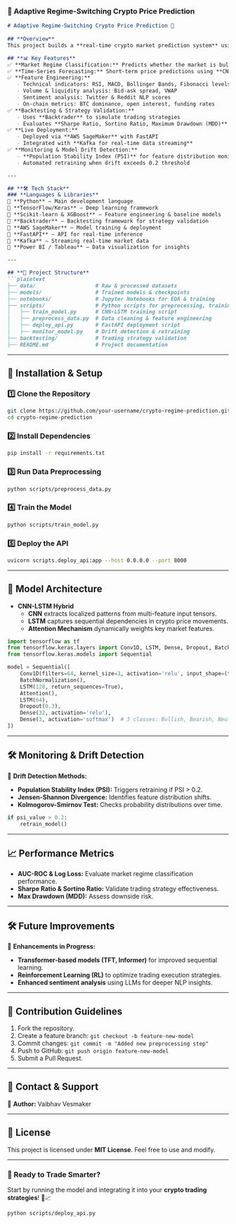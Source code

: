 ### **📌 Adaptive Regime-Switching Crypto Price Prediction**  

```markdown 
# Adaptive Regime-Switching Crypto Price Prediction 🚀   
  
## **Overview**  
This project builds a **real-time crypto market prediction system** using a **CNN-LSTM hybrid model**. It forecasts **market regimes (bullish, bearish, neutral)** and predicts short-term price movements (**30m, 1h, 4h windows**) to enhance algorithmic trading strategies.  

## **📊 Key Features**  
✅ **Market Regime Classification:** Predicts whether the market is bullish, bearish, or neutral.  
✅ **Time-Series Forecasting:** Short-term price predictions using **CNN-LSTM**.  
✅ **Feature Engineering:**   
   - Technical indicators: RSI, MACD, Bollinger Bands, Fibonacci levels  
   - Volume & liquidity analysis: Bid-ask spread, VWAP  
   - Sentiment analysis: Twitter & Reddit NLP scores  
   - On-chain metrics: BTC dominance, open interest, funding rates  
✅ **Backtesting & Strategy Validation:**  
   - Uses **Backtrader** to simulate trading strategies  
   - Evaluates **Sharpe Ratio, Sortino Ratio, Maximum Drawdown (MDD)**  
✅ **Live Deployment:**  
   - Deployed via **AWS SageMaker** with FastAPI  
   - Integrated with **Kafka for real-time data streaming**  
✅ **Monitoring & Model Drift Detection:**  
   - **Population Stability Index (PSI)** for feature distribution monitoring  
   - Automated retraining when drift exceeds 0.2 threshold  

---

## **🛠️ Tech Stack**
### **Languages & Libraries**  
🔹 **Python** – Main development language  
🔹 **TensorFlow/Keras** – Deep learning framework  
🔹 **Scikit-learn & XGBoost** – Feature engineering & baseline models  
🔹 **Backtrader** – Backtesting framework for strategy validation  
🔹 **AWS SageMaker** – Model training & deployment  
🔹 **FastAPI** – API for real-time inference  
🔹 **Kafka** – Streaming real-time market data  
🔹 **Power BI / Tableau** – Data visualization for insights  

---

## **📂 Project Structure**
```plaintext
├── data/                   # Raw & processed datasets
├── models/                 # Trained models & checkpoints
├── notebooks/              # Jupyter Notebooks for EDA & training
├── scripts/                # Python scripts for preprocessing, training, inference
│   ├── train_model.py      # CNN-LSTM training script
│   ├── preprocess_data.py  # Data cleaning & feature engineering
│   ├── deploy_api.py       # FastAPI deployment script
│   ├── monitor_model.py    # Drift detection & retraining
├── backtesting/            # Trading strategy validation
├── README.md               # Project documentation
```

---

## **🚀 Installation & Setup**
### **1️⃣ Clone the Repository**
```bash
git clone https://github.com/your-username/crypto-regime-prediction.git
cd crypto-regime-prediction
```

### **2️⃣ Install Dependencies**
```bash
pip install -r requirements.txt
```

### **3️⃣ Run Data Preprocessing**
```bash
python scripts/preprocess_data.py
```

### **4️⃣ Train the Model**
```bash
python scripts/train_model.py
```

### **5️⃣ Deploy the API**
```bash
uvicorn scripts.deploy_api:app --host 0.0.0.0 --port 8000
```

---

## **🔬 Model Architecture**
- **CNN-LSTM Hybrid**  
  - **CNN** extracts localized patterns from multi-feature input tensors.  
  - **LSTM** captures sequential dependencies in crypto price movements.  
  - **Attention Mechanism** dynamically weights key market features.  

```python
import tensorflow as tf
from tensorflow.keras.layers import Conv1D, LSTM, Dense, Dropout, BatchNormalization, Attention
from tensorflow.keras.models import Sequential

model = Sequential([
    Conv1D(filters=64, kernel_size=3, activation='relu', input_shape=(timesteps, features)),
    BatchNormalization(),
    LSTM(128, return_sequences=True),
    Attention(),
    LSTM(64),
    Dropout(0.3),
    Dense(32, activation='relu'),
    Dense(3, activation='softmax')  # 3 classes: Bullish, Bearish, Neutral
])
```

---

## **🛠️ Monitoring & Drift Detection**
📌 **Drift Detection Methods:**  
- **Population Stability Index (PSI):** Triggers retraining if PSI > 0.2.  
- **Jensen-Shannon Divergence:** Identifies feature distribution shifts.  
- **Kolmogorov-Smirnov Test:** Checks probability distributions over time.  

```python
if psi_value > 0.2:
    retrain_model()
```

---

## **📈 Performance Metrics**
- **AUC-ROC & Log Loss:** Evaluate market regime classification performance.  
- **Sharpe Ratio & Sortino Ratio:** Validate trading strategy effectiveness.  
- **Max Drawdown (MDD):** Assess downside risk.  

---

## **🛠 Future Improvements**
📌 **Enhancements in Progress:**  
- **Transformer-based models (TFT, Informer)** for improved sequential learning.  
- **Reinforcement Learning (RL)** to optimize trading execution strategies.  
- **Enhanced sentiment analysis** using LLMs for deeper NLP insights.  

---

## **📢 Contribution Guidelines**
1. Fork the repository.  
2. Create a feature branch: `git checkout -b feature-new-model`  
3. Commit changes: `git commit -m "Added new preprocessing step"`  
4. Push to GitHub: `git push origin feature-new-model`  
5. Submit a Pull Request.  

---

## **📩 Contact & Support**
💬 **Author:** Vaibhav Vesmaker  


---

## **📜 License**
This project is licensed under **MIT License**. Feel free to use and modify.  

---

### **🚀 Ready to Trade Smarter?**
Start by running the model and integrating it into your **crypto trading strategies**! 🚀📈

```bash
python scripts/deploy_api.py
```

